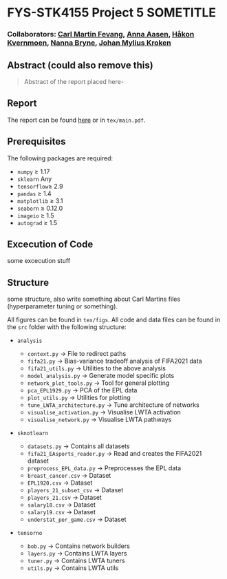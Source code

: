 # FYS-STK4155 Project 5 SOMETITLE
### Collaborators: [Carl Martin Fevang](https://github.com/carlmfe), [Anna Aasen](https://github.com/Annaaasen), [Håkon Kvernmoen](https://github.com/hkve), [Nanna Bryne](https://github.com/nannabryne), [Johan Mylius Kroken](https://github.com/johanmkr)

## Abstract (could  also remove  this)
> Abstract of the report placed here-

## Report
The report can be found [here](tex/main.pdf) or in `tex/main.pdf`. 


## Prerequisites
The following packages are required:

* `numpy` $\geq$ 1.17
* `sklearn` Any
* `tensorflow`$\geq$ 2.9
* `pandas` $\geq$ 1.4
* `matplotlib` $\geq$ 3.1 
* `seaborn` $\geq$ 0.12.0
* `imageio` $\geq$ 1.5
* `autograd` $\geq$ 1.5


## Excecution of Code
some excecution stuff


## Structure
some structure, also write something about Carl Martins files (hyperparameter tuning or something).

All figures can be found in `tex/figs`. All code and data files can be found in the `src` folder with the following structure:

* `analysis`
    * `context.py` $\to$ File to redirect paths
    * `fifa21.py` $\to$ Bias-variance tradeoff analysis of FIFA2021 data
    * `fifa21_utils.py` $\to$ Utilities to the above analysis
    * `model_analysis.py` $\to$ Generate model specific plots
    * `network_plot_tools.py` $\to$ Tool for general plotting
    * `pca_EPL1929.py` $\to$ PCA of the EPL data
    * `plot_utils.py` $\to$ Utilities for plotting
    * `tune_LWTA_architecture.py` $\to$ Tune architecture of networks
    * `visualise_activation.py` $\to$ Visualise LWTA activation
    * `visualise_network.py` $\to$ Visualise LWTA pathways

* `sknotlearn`
    * `datasets.py` $\to$ Contains all datasets
    * `fifa21_EAsports_reader.py` $\to$ Read and creates the FIFA2021 dataset
    * `preprocess_EPL_data.py` $\to$ Preprocesses the EPL data
    * `breast_cancer.csv` $\to$  Dataset
    * `EPL1920.csv` $\to$  Dataset
    * `players_21_subset_csv` $\to$  Dataset
    * `players_21.csv` $\to$  Dataset
    * `salary18.csv` $\to$  Dataset
    * `salary19.csv` $\to$  Dataset
    * `understat_per_game.csv` $\to$  Dataset
    
* `tensorno`
    * `bob.py` $\to$ Contains network builders
    * `layers.py` $\to$ Contains LWTA layers
    * `tuner.py` $\to$ Contains LWTA tuners
    * `utils.py` $\to$ Contains LWTA utils





